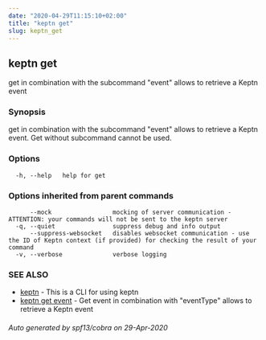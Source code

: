 ```yaml
---
date: "2020-04-29T11:15:10+02:00"
title: "keptn get"
slug: keptn_get
---
```

## keptn get

get in combination with the subcommand "event" allows to retrieve a Keptn event

### Synopsis

get in combination with the subcommand "event" allows to retrieve a Keptn event. Get without subcommand cannot be used.

### Options

```
  -h, --help   help for get
```

### Options inherited from parent commands

```
      --mock                 mocking of server communication - ATTENTION: your commands will not be sent to the keptn server
  -q, --quiet                suppress debug and info output
      --suppress-websocket   disables websocket communication - use the ID of Keptn context (if provided) for checking the result of your command
  -v, --verbose              verbose logging
```

### SEE ALSO

* [keptn](../keptn/)	 - This is a CLI for using keptn
* [keptn get event](../keptn_get_event/)	 - Get event in combination with "eventType" allows to retrieve a Keptn event

###### Auto generated by spf13/cobra on 29-Apr-2020
